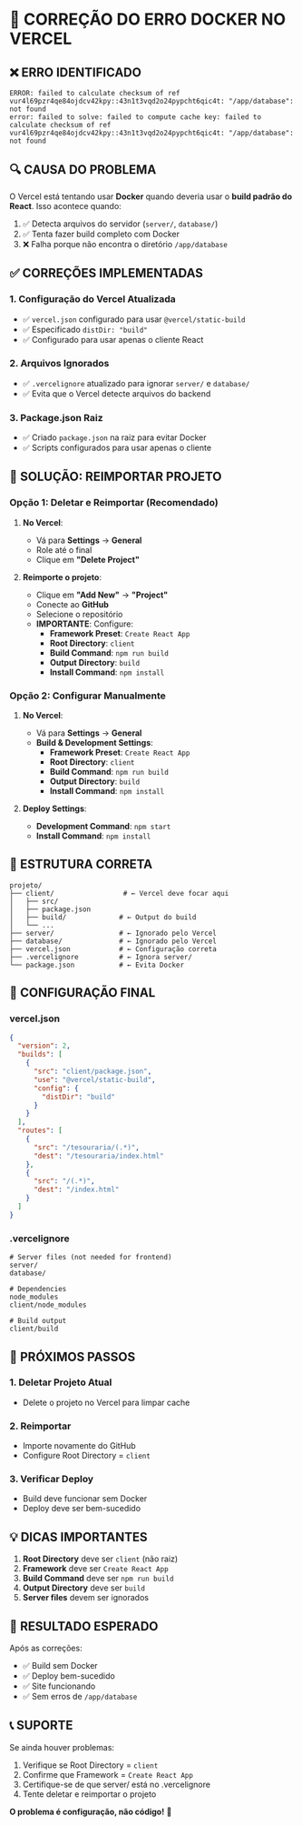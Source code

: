 # 🐳 CORREÇÃO DO ERRO DOCKER NO VERCEL

## ❌ **ERRO IDENTIFICADO**

```
ERROR: failed to calculate checksum of ref vur4l69pzr4qe84ojdcv42kpy::43n1t3vqd2o24pypcht6qic4t: "/app/database": not found
error: failed to solve: failed to compute cache key: failed to calculate checksum of ref vur4l69pzr4qe84ojdcv42kpy::43n1t3vqd2o24pypcht6qic4t: "/app/database": not found
```

## 🔍 **CAUSA DO PROBLEMA**

O Vercel está tentando usar **Docker** quando deveria usar o **build padrão do React**. Isso acontece quando:

1. ✅ Detecta arquivos do servidor (`server/`, `database/`)
2. ✅ Tenta fazer build completo com Docker
3. ❌ Falha porque não encontra o diretório `/app/database`

## ✅ **CORREÇÕES IMPLEMENTADAS**

### **1. Configuração do Vercel Atualizada**
- ✅ `vercel.json` configurado para usar `@vercel/static-build`
- ✅ Especificado `distDir: "build"`
- ✅ Configurado para usar apenas o cliente React

### **2. Arquivos Ignorados**
- ✅ `.vercelignore` atualizado para ignorar `server/` e `database/`
- ✅ Evita que o Vercel detecte arquivos do backend

### **3. Package.json Raiz**
- ✅ Criado `package.json` na raiz para evitar Docker
- ✅ Scripts configurados para usar apenas o cliente

## 🚀 **SOLUÇÃO: REIMPORTAR PROJETO**

### **Opção 1: Deletar e Reimportar (Recomendado)**

1. **No Vercel**:
   - Vá para **Settings** → **General**
   - Role até o final
   - Clique em **"Delete Project"**

2. **Reimporte o projeto**:
   - Clique em **"Add New"** → **"Project"**
   - Conecte ao **GitHub**
   - Selecione o repositório
   - **IMPORTANTE**: Configure:
     - **Framework Preset**: `Create React App`
     - **Root Directory**: `client`
     - **Build Command**: `npm run build`
     - **Output Directory**: `build`
     - **Install Command**: `npm install`

### **Opção 2: Configurar Manualmente**

1. **No Vercel**:
   - Vá para **Settings** → **General**
   - **Build & Development Settings**:
     - **Framework Preset**: `Create React App`
     - **Root Directory**: `client`
     - **Build Command**: `npm run build`
     - **Output Directory**: `build`
     - **Install Command**: `npm install`

2. **Deploy Settings**:
   - **Development Command**: `npm start`
   - **Install Command**: `npm install`

## 📁 **ESTRUTURA CORRETA**

```
projeto/
├── client/                 # ← Vercel deve focar aqui
│   ├── src/
│   ├── package.json
│   ├── build/             # ← Output do build
│   └── ...
├── server/                # ← Ignorado pelo Vercel
├── database/              # ← Ignorado pelo Vercel
├── vercel.json            # ← Configuração correta
├── .vercelignore          # ← Ignora server/
└── package.json           # ← Evita Docker
```

## 🔧 **CONFIGURAÇÃO FINAL**

### **vercel.json**
```json
{
  "version": 2,
  "builds": [
    {
      "src": "client/package.json",
      "use": "@vercel/static-build",
      "config": {
        "distDir": "build"
      }
    }
  ],
  "routes": [
    {
      "src": "/tesouraria/(.*)",
      "dest": "/tesouraria/index.html"
    },
    {
      "src": "/(.*)",
      "dest": "/index.html"
    }
  ]
}
```

### **.vercelignore**
```
# Server files (not needed for frontend)
server/
database/

# Dependencies
node_modules
client/node_modules

# Build output
client/build
```

## 🎯 **PRÓXIMOS PASSOS**

### **1. Deletar Projeto Atual**
- Delete o projeto no Vercel para limpar cache

### **2. Reimportar**
- Importe novamente do GitHub
- Configure Root Directory = `client`

### **3. Verificar Deploy**
- Build deve funcionar sem Docker
- Deploy deve ser bem-sucedido

## 💡 **DICAS IMPORTANTES**

1. **Root Directory** deve ser `client` (não raiz)
2. **Framework** deve ser `Create React App`
3. **Build Command** deve ser `npm run build`
4. **Output Directory** deve ser `build`
5. **Server files** devem ser ignorados

## 🎊 **RESULTADO ESPERADO**

Após as correções:
- ✅ Build sem Docker
- ✅ Deploy bem-sucedido
- ✅ Site funcionando
- ✅ Sem erros de `/app/database`

## 📞 **SUPORTE**

Se ainda houver problemas:
1. Verifique se Root Directory = `client`
2. Confirme que Framework = `Create React App`
3. Certifique-se de que server/ está no .vercelignore
4. Tente deletar e reimportar o projeto

**O problema é configuração, não código!** 🚀
